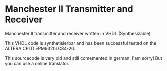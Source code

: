 # Manchester II Transmitter and Receiver
Manchester II transmitter and receiver written in VHDL (Synthesizable)

This VHDL code is synthetisierbar and has been successful tested on the ALTERA CPLD EPM9320LC84-20.

This sourcecode is very old and still comemented in german. I'am sorry! But you can use a online translator. 
